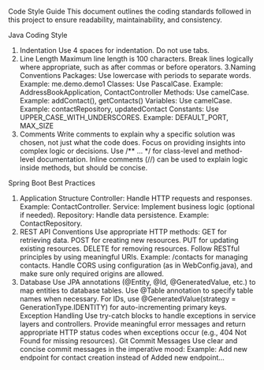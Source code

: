 Code Style Guide
This document outlines the coding standards followed in this project to ensure readability, maintainability, and consistency.

Java Coding Style
1. Indentation
Use 4 spaces for indentation. Do not use tabs.
2. Line Length
Maximum line length is 100 characters. Break lines logically where appropriate, such as after commas or before operators.
3.Naming Conventions
Packages: Use lowercase with periods to separate words. Example: me.demo.demo1
Classes: Use PascalCase. Example: AddressBookApplication, ContactController
Methods: Use camelCase. Example: addContact(), getContacts()
Variables: Use camelCase. Example: contactRepository, updatedContact
Constants: Use UPPER_CASE_WITH_UNDERSCORES. Example: DEFAULT_PORT, MAX_SIZE
4. Comments
Write comments to explain why a specific solution was chosen, not just what the code does. Focus on providing insights into complex logic or decisions.
Use /** ... */ for class-level and method-level documentation.
Inline comments (//) can be used to explain logic inside methods, but should be concise.

Spring Boot Best Practices
1. Application Structure
Controller: Handle HTTP requests and responses. Example: ContactController.
Service: Implement business logic (optional if needed).
Repository: Handle data persistence. Example: ContactRepository.
2. REST API Conventions
Use appropriate HTTP methods:
GET for retrieving data.
POST for creating new resources.
PUT for updating existing resources.
DELETE for removing resources.
Follow RESTful principles by using meaningful URIs. Example:
/contacts for managing contacts.
Handle CORS using configuration (as in WebConfig.java), and make sure only required origins are allowed.
3. Database
Use JPA annotations (@Entity, @Id, @GeneratedValue, etc.) to map entities to database tables.
Use @Table annotation to specify table names when necessary.
For IDs, use @GeneratedValue(strategy = GenerationType.IDENTITY) for auto-incrementing primary keys.
Exception Handling
Use try-catch blocks to handle exceptions in service layers and controllers.
Provide meaningful error messages and return appropriate HTTP status codes when exceptions occur (e.g., 404 Not Found for missing resources).
Git Commit Messages
Use clear and concise commit messages in the imperative mood:
Example: Add new endpoint for contact creation instead of Added new endpoint...
